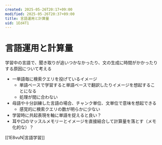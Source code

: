 ```yaml
---
created: 2025-05-26T20:17+09:00
modified: 2025-05-26T20:37+09:00
title: 言語運用と計算量
uid: 1Ed4T1
---
```


# 言語運用と計算量

学習中の言語で、聞き取りが追いつかなかったり、文の生成に時間がかかったりする原因について考える

- 一単語毎に検索クエリを投げているイメージ
    - 単語ベースで学習すると単語ベースで翻訳したりイメージを想起することになる
    - 処理が間に合わない
- 母語や十分訓練した言語の場合、チャンク単位、文単位で意味を想起できる
    - 感覚的に検索クエリの数が明らかに少ない
- 学習時に共起表現を軸に単語を捉えると良い？
- 耳や口のマッスルメモリーとイメージを直接結合して計算量を落とす（メモ化的な）？

[[1E8vuN|言語学習]]